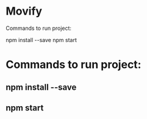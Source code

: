 # Movify

Commands to run project:

npm install --save
npm start

<h1>Commands to run project:</h1>
    <h2>npm install --save</h2>
	<h2>npm start</h2>